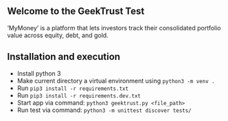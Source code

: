 ## Welcome to the GeekTrust Test
‘MyMoney’ is a platform that lets investors track their consolidated portfolio value across equity, debt, and gold.

## Installation and execution
 - Install python 3
 - Make current directory a virtual environment using `python3 -m venv .`
 - Run `pip3 install -r requirements.txt`
 - Run `pip3 install -r requirements.dev.txt`
 - Start app via command: `python3 geektrust.py <file_path>`
 - Run test via command: `python3 -m unittest discover tests/`